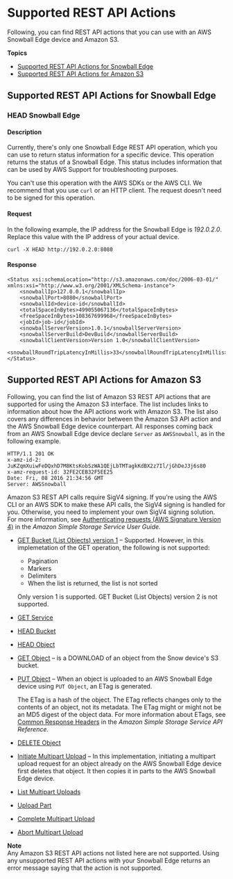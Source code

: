 # Supported REST API Actions<a name="using-adapter-supported-api"></a>

Following, you can find REST API actions that you can use with an AWS Snowball Edge device and Amazon S3\.

**Topics**
+ [Supported REST API Actions for Snowball Edge](#using-adapter-snowball-api)
+ [Supported REST API Actions for Amazon S3](#using-adapter-s3api)

## Supported REST API Actions for Snowball Edge<a name="using-adapter-snowball-api"></a>

### HEAD Snowball Edge<a name="adapter-snowball-head-api"></a>

#### Description<a name="adapter-snowball-head-api-description"></a>

Currently, there's only one Snowball Edge REST API operation, which you can use to return status information for a specific device\. This operation returns the status of a Snowball Edge\. This status includes information that can be used by AWS Support for troubleshooting purposes\.

You can't use this operation with the AWS SDKs or the AWS CLI\. We recommend that you use `curl` or an HTTP client\. The request doesn't need to be signed for this operation\.

#### Request<a name="adapter-snowball-head-api-request"></a>

In the following example, the IP address for the Snowball Edge is *192\.0\.2\.0*\. Replace this value with the IP address of your actual device\.

```
curl -X HEAD http://192.0.2.0:8080
```

#### Response<a name="adapter-snowball-head-api-response"></a>

```
<Status xsi:schemaLocation="http://s3.amazonaws.com/doc/2006-03-01/" xmlns:xsi="http://www.w3.org/2001/XMLSchema-instance">
    <snowballIp>127.0.0.1</snowballIp>
    <snowballPort>8080</snowballPort>
    <snowballId>device-id</snowballId>
    <totalSpaceInBytes>499055067136</totalSpaceInBytes>
    <freeSpaceInBytes>108367699968</freeSpaceInBytes>
    <jobId>job-id</jobId>
    <snowballServerVersion>1.0.1</snowballServerVersion>
    <snowballServerBuild>DevBuild</snowballServerBuild>
    <snowballClientVersion>Version 1.0</snowballClientVersion>
    <snowballRoundTripLatencyInMillis>33</snowballRoundTripLatencyInMillis>
</Status>
```

## Supported REST API Actions for Amazon S3<a name="using-adapter-s3api"></a>

Following, you can find the list of Amazon S3 REST API actions that are supported for using the Amazon S3 interface\. The list includes links to information about how the API actions work with Amazon S3\. The list also covers any differences in behavior between the Amazon S3 API action and the AWS Snowball Edge device counterpart\. All responses coming back from an AWS Snowball Edge device declare `Server` as `AWSSnowball`, as in the following example\.

```
HTTP/1.1 201 OK
x-amz-id-2: JuKZqmXuiwFeDQxhD7M8KtsKobSzWA1QEjLbTMTagkKdBX2z7Il/jGhDeJ3j6s80
x-amz-request-id: 32FE2CEB32F5EE25
Date: Fri, 08 2016 21:34:56 GMT
Server: AWSSnowball
```

Amazon S3 REST API calls require SigV4 signing\. If you're using the AWS CLI or an AWS SDK to make these API calls, the SigV4 signing is handled for you\. Otherwise, you need to implement your own SigV4 signing solution\. For more information, see [Authenticating requests \(AWS Signature Version 4\)](https://docs.aws.amazon.com/AmazonS3/latest/dev/sig-v4-authenticating-requests.html) in the *Amazon Simple Storage Service User Guide\.*
+ [GET Bucket \(List Objects\) version 1](https://docs.aws.amazon.com/AmazonS3/latest/API/RESTBucketGET.html)  – Supported\. However, in this implemetation of the GET operation, the following is not supported: 
  + Pagination
  + Markers
  + Delimiters
  + When the list is returned, the list is not sorted

  Only version 1 is supported\. GET Bucket \(List Objects\) version 2 is not supported\.
+ [GET Service](https://docs.aws.amazon.com/AmazonS3/latest/API/RESTServiceGET.html) 
+ [HEAD Bucket](https://docs.aws.amazon.com/AmazonS3/latest/API/RESTBucketHEAD.html) 
+ [HEAD Object](https://docs.aws.amazon.com/AmazonS3/latest/API/RESTObjectHEAD.html)  
+ [GET Object](https://docs.aws.amazon.com/AmazonS3/latest/API/RESTObjectGET.html) – is a DOWNLOAD of an object from the Snow device's S3 bucket\.
+ [PUT Object](https://docs.aws.amazon.com/AmazonS3/latest/API/RESTObjectPUT.html) – When an object is uploaded to an AWS Snowball Edge device using `PUT Object`, an ETag is generated\.

  The ETag is a hash of the object\. The ETag reflects changes only to the contents of an object, not its metadata\. The ETag might or might not be an MD5 digest of the object data\. For more information about ETags, see [Common Response Headers](https://docs.aws.amazon.com/AmazonS3/latest/API/RESTCommonResponseHeaders.html) in the *Amazon Simple Storage Service API Reference\.*
+ [DELETE Object](https://docs.aws.amazon.com/AmazonS3/latest/API/RESTObjectDELETE.html) 
+ [Initiate Multipart Upload](https://docs.aws.amazon.com/AmazonS3/latest/API/mpUploadInitiate.html) – In this implementation, initiating a multipart upload request for an object already on the AWS Snowball Edge device first deletes that object\. It then copies it in parts to the AWS Snowball Edge device\. 
+ [List Multipart Uploads](https://docs.aws.amazon.com/AmazonS3/latest/API/mpUploadListMPUpload.html)  
+ [Upload Part](https://docs.aws.amazon.com/AmazonS3/latest/API/mpUploadUploadPart.html)  
+ [Complete Multipart Upload](https://docs.aws.amazon.com/AmazonS3/latest/API/mpUploadComplete.html)  
+ [Abort Multipart Upload](https://docs.aws.amazon.com/AmazonS3/latest/API/mpUploadAbort.html)  

**Note**  
Any Amazon S3 REST API actions not listed here are not supported\. Using any unsupported REST API actions with your Snowball Edge returns an error message saying that the action is not supported\.